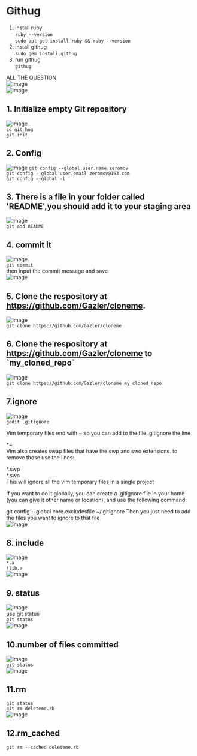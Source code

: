 # Githug

1. install ruby  
`ruby --version`  
`sudo apt-get install ruby && ruby --version`  
2. install githug  
`sudo gem install githug`  
3. run githug  
`githug`  

ALL THE QUESTION  
![Image](https://github.com/hanxuwu/Learning-Git/blob/master/Githug/SCREENSHOT/ALLTHEQUESTION1.PNG)  
![Image](https://github.com/hanxuwu/Learning-Git/blob/master/Githug/SCREENSHOT/ALLTHEQUESTION2.PNG)  



## 1. Initialize empty Git repository  
![Image](https://github.com/hanxuwu/Learning-Git/blob/master/Githug/SCREENSHOT/1.PNG)   
`cd git_hug`    
`git init`  

## 2. Config  
![Image](https://github.com/hanxuwu/Learning-Git/blob/master/Githug/SCREENSHOT/2.PNG) 
`git config --global user.name zeromov`  
`git config --global user.email zeromov@163.com`  
`git config --global -l`  

## 3. There is a file in your folder called 'README',you should add it to your staging area  
![Image](https://github.com/hanxuwu/Learning-Git/blob/master/Githug/SCREENSHOT/3.PNG)  
`git add README`  

## 4. commit it   
![Image](https://github.com/hanxuwu/Learning-Git/blob/master/Githug/SCREENSHOT/4.PNG)  
`git commit`  
then input the commit message and save  
![Image](https://github.com/hanxuwu/Learning-Git/blob/master/Githug/SCREENSHOT/a4.PNG)   

## 5. Clone the respository at https://github.com/Gazler/cloneme.  
![Image](https://github.com/hanxuwu/Learning-Git/blob/master/Githug/SCREENSHOT/5.PNG)      
`git clone https://github.com/Gazler/cloneme`  

## 6. Clone the respository at https://github.com/Gazler/cloneme to \`my\_cloned\_repo\`  
![Image](https://github.com/hanxuwu/Learning-Git/blob/master/Githug/SCREENSHOT/6.PNG)   
`git clone https://github.com/Gazler/cloneme my_cloned_repo`  

## 7.ignore  
![Image](https://github.com/hanxuwu/Learning-Git/blob/master/Githug/SCREENSHOT/7.PNG)   
`gedit .gitignore`  
>
Vim temporary files end with ~ so you can add to the file .gitignore the line
>
*~  
Vim also creates swap files that have the swp and swo extensions. to remove those use the lines:
>
*.swp  
*.swo  
This will ignore all the vim temporary files in a single project
>
If you want to do it globally, you can create a .gitignore file in your home (you can give it other name or location), and use the following command:
>
git config --global core.excludesfile ~/.gitignore
Then you just need to add the files you want to ignore to that file  
![Image](https://github.com/hanxuwu/Learning-Git/blob/master/Githug/SCREENSHOT/7a.PNG) 


## 8. include  
![Image](https://github.com/hanxuwu/Learning-Git/blob/master/Githug/SCREENSHOT/8.PNG)   
`*.a`  
`!lib.a`  
![Image](https://github.com/hanxuwu/Learning-Git/blob/master/Githug/SCREENSHOT/8a.PNG)  


## 9. status  
![Image](https://github.com/hanxuwu/Learning-Git/blob/master/Githug/SCREENSHOT/9.PNG)   
use git status  
`git status`  
![Image](https://github.com/hanxuwu/Learning-Git/blob/master/Githug/SCREENSHOT/9a.PNG)  

## 10.number of files committed  
![Image](https://github.com/hanxuwu/Learning-Git/blob/master/Githug/SCREENSHOT/10.PNG)  
`git status`  
![Image](https://github.com/hanxuwu/Learning-Git/blob/master/Githug/SCREENSHOT/10a.PNG)     



## 11.rm  
`git status`  
`git rm deleteme.rb`  
![Image](https://github.com/hanxuwu/Learning-Git/blob/master/Githug/SCREENSHOT/10a.PNG)  

## 12.rm_cached

`git rm --cached deleteme.rb`


